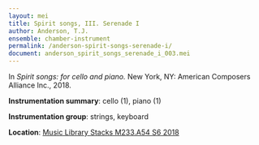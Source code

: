 ```yaml
---
layout: mei
title: Spirit songs, III. Serenade I
author: Anderson, T.J.
ensemble: chamber-instrument
permalink: /anderson-spirit-songs-serenade-i/
document: anderson_spirit_songs_serenade_i_003.mei
---
```


In *Spirit songs: for cello and piano.* New York, NY: American Composers Alliance Inc., 2018.

**Instrumentation summary**: cello (1), piano (1)

**Instrumentation group**: strings, keyboard

**Location**: <a href="https://tufts-primo.hosted.exlibrisgroup.com/permalink/f/14dinuo/01TUN_ALMA21275315470003851" target="_blank">Music Library Stacks M233.A54 S6 2018</a>
